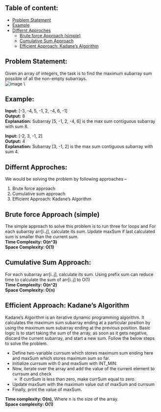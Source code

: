 ## Table of content:
- [Problem Statement](https://github.com/MRK04/LearnCPP/blob/main/A-Array/README.md#problem-statement)
- [Example](https://github.com/MRK04/LearnCPP/blob/main/A-Array/README.md#example)
- [Differnt Approches](https://github.com/MRK04/LearnCPP/blob/main/A-Array/README.md#differnt-approches)
  - [Brute force Approach (simple)](https://github.com/MRK04/LearnCPP/blob/main/A-Array/README.md#brute-force-approach-simple)
  - [Cumulative Sum Approach](https://github.com/MRK04/LearnCPP/blob/main/A-Array/README.md#cumulative-sum-approach)
  - [Efficient Approach: Kadane’s Algorithm](https://github.com/MRK04/LearnCPP/blob/main/A-Array/README.md#efficient-approach-kadanes-algorithm)

## Problem Statement:
Given an array of integers, the task is to find the maximum subarray sum possible of all the non-empty subarrays. \
![image](https://media.geeksforgeeks.org/wp-content/cdn-uploads/kadane-Algorithm.png) \

## Example:
**Input:** [-3, -4, 5, -1, 2, -4, 6, -1] \
**Output:** 8 \
**Explanation:** Subarray [5, -1, 2, -4, 6] is the max sum contiguous subarray with sum 8. 

**Input:** [-2, 3, -1, 2] \
**Output:** 4 \
**Explanation:** Subarray [3, -1, 2] is the max sum contiguous subarray with sum 4. 

## Differnt Approches:
We would be solving the problem by following approaches –
1. Brute force approach
2. Cumulative sum approach
3. Efficient Approach: Kadane’s Algorithm

## Brute force Approach (simple)
The simple approach to solve this problem is to run three for loops and For each subarray arr[i..j], calculate its sum. Update maxSum if last calculated sum is smaller than the current sum. \
**Time Complexity: O(n^3) \
Space Complexity: O(1)**

## Cumulative Sum Approach:
For each subarray arr[i..j], calculate its sum. Using prefix sum can
reduce time to calculate the sum of arr[i..j] to O(1) \
**Time Complexity: O(n^2) \
Space Complexity: O(n)**

## Efficient Approach: Kadane’s Algorithm
Kadane’s Algorithm is an iterative dynamic programming algorithm. It calculates the maximum sum subarray ending at a particular position by using the maximum sum subarray ending at the previous position. Basic logic is to start taking the sum of the array, as soon as it gets negative, discard the current subarray, and start a new sum. Follow the below steps to solve the problem. 
  - Define two-variable currsum which stores maximum sum ending here and maxSum which stores maximum sum so far. 
  - Initialize currsum with 0 and maxSum with INT_MIN. 
  - Now, iterate over the array and add the value of the current element to currsum and check 
    - If currSum is less than zero, make currSum equal to zero. 
  - Update maxSum with the maximum value out of maxSum and currsum 
  - Finally, print the value of maxSum. 

**Time complexity: O(n),** Where n is the size of the array. \
**Space complexity: O(1)**
